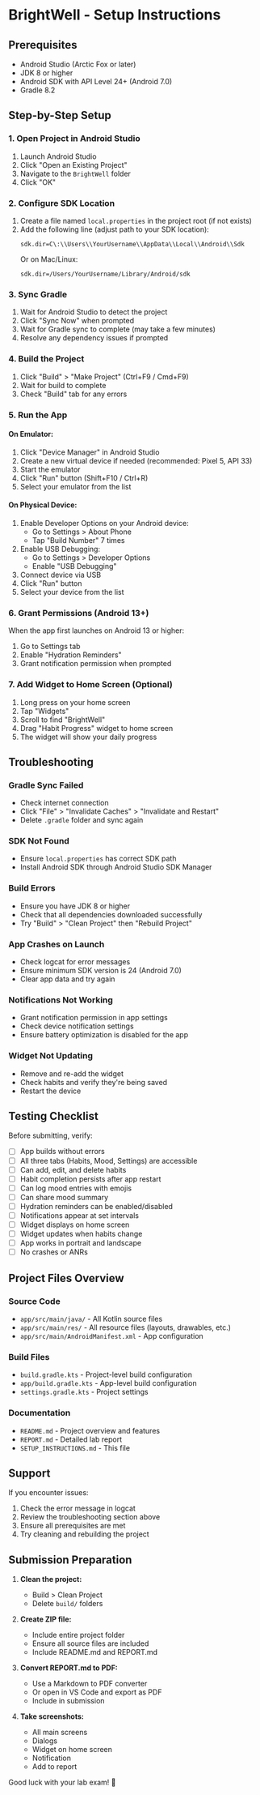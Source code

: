 # BrightWell - Setup Instructions

## Prerequisites
- Android Studio (Arctic Fox or later)
- JDK 8 or higher
- Android SDK with API Level 24+ (Android 7.0)
- Gradle 8.2

## Step-by-Step Setup

### 1. Open Project in Android Studio
1. Launch Android Studio
2. Click "Open an Existing Project"
3. Navigate to the `BrightWell` folder
4. Click "OK"

### 2. Configure SDK Location
1. Create a file named `local.properties` in the project root (if not exists)
2. Add the following line (adjust path to your SDK location):
   ```
   sdk.dir=C\:\\Users\\YourUsername\\AppData\\Local\\Android\\Sdk
   ```
   Or on Mac/Linux:
   ```
   sdk.dir=/Users/YourUsername/Library/Android/sdk
   ```

### 3. Sync Gradle
1. Wait for Android Studio to detect the project
2. Click "Sync Now" when prompted
3. Wait for Gradle sync to complete (may take a few minutes)
4. Resolve any dependency issues if prompted

### 4. Build the Project
1. Click "Build" > "Make Project" (Ctrl+F9 / Cmd+F9)
2. Wait for build to complete
3. Check "Build" tab for any errors

### 5. Run the App

#### On Emulator:
1. Click "Device Manager" in Android Studio
2. Create a new virtual device if needed (recommended: Pixel 5, API 33)
3. Start the emulator
4. Click "Run" button (Shift+F10 / Ctrl+R)
5. Select your emulator from the list

#### On Physical Device:
1. Enable Developer Options on your Android device:
   - Go to Settings > About Phone
   - Tap "Build Number" 7 times
2. Enable USB Debugging:
   - Go to Settings > Developer Options
   - Enable "USB Debugging"
3. Connect device via USB
4. Click "Run" button
5. Select your device from the list

### 6. Grant Permissions (Android 13+)
When the app first launches on Android 13 or higher:
1. Go to Settings tab
2. Enable "Hydration Reminders"
3. Grant notification permission when prompted

### 7. Add Widget to Home Screen (Optional)
1. Long press on your home screen
2. Tap "Widgets"
3. Scroll to find "BrightWell"
4. Drag "Habit Progress" widget to home screen
5. The widget will show your daily progress

## Troubleshooting

### Gradle Sync Failed
- Check internet connection
- Click "File" > "Invalidate Caches" > "Invalidate and Restart"
- Delete `.gradle` folder and sync again

### SDK Not Found
- Ensure `local.properties` has correct SDK path
- Install Android SDK through Android Studio SDK Manager

### Build Errors
- Ensure you have JDK 8 or higher
- Check that all dependencies downloaded successfully
- Try "Build" > "Clean Project" then "Rebuild Project"

### App Crashes on Launch
- Check logcat for error messages
- Ensure minimum SDK version is 24 (Android 7.0)
- Clear app data and try again

### Notifications Not Working
- Grant notification permission in app settings
- Check device notification settings
- Ensure battery optimization is disabled for the app

### Widget Not Updating
- Remove and re-add the widget
- Check habits and verify they're being saved
- Restart the device

## Testing Checklist

Before submitting, verify:
- [ ] App builds without errors
- [ ] All three tabs (Habits, Mood, Settings) are accessible
- [ ] Can add, edit, and delete habits
- [ ] Habit completion persists after app restart
- [ ] Can log mood entries with emojis
- [ ] Can share mood summary
- [ ] Hydration reminders can be enabled/disabled
- [ ] Notifications appear at set intervals
- [ ] Widget displays on home screen
- [ ] Widget updates when habits change
- [ ] App works in portrait and landscape
- [ ] No crashes or ANRs

## Project Files Overview

### Source Code
- `app/src/main/java/` - All Kotlin source files
- `app/src/main/res/` - All resource files (layouts, drawables, etc.)
- `app/src/main/AndroidManifest.xml` - App configuration

### Build Files
- `build.gradle.kts` - Project-level build configuration
- `app/build.gradle.kts` - App-level build configuration
- `settings.gradle.kts` - Project settings

### Documentation
- `README.md` - Project overview and features
- `REPORT.md` - Detailed lab report
- `SETUP_INSTRUCTIONS.md` - This file

## Support

If you encounter issues:
1. Check the error message in logcat
2. Review the troubleshooting section above
3. Ensure all prerequisites are met
4. Try cleaning and rebuilding the project

## Submission Preparation

1. **Clean the project:**
   - Build > Clean Project
   - Delete `build/` folders

2. **Create ZIP file:**
   - Include entire project folder
   - Ensure all source files are included
   - Include README.md and REPORT.md

3. **Convert REPORT.md to PDF:**
   - Use a Markdown to PDF converter
   - Or open in VS Code and export as PDF
   - Include in submission

4. **Take screenshots:**
   - All main screens
   - Dialogs
   - Widget on home screen
   - Notification
   - Add to report

Good luck with your lab exam! 🌟
